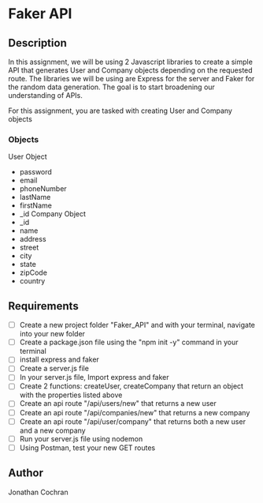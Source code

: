 # Faker API
## Description 
In this assignment, we will be using 2 Javascript libraries to create a simple API that generates User and Company objects depending on the requested route. The libraries we will be using are Express for the server and Faker for the random data generation. The goal is to start broadening our understanding of APIs.

For this assignment, you are tasked with creating User and Company objects
### Objects
User Object
 - password
 - email
 - phoneNumber
 - lastName
 - firstName
 - _id
Company Object
 - _id
 - name
 - address
  - street
  - city
  - state
  - zipCode
  - country 

## Requirements
- [ ] Create a new project folder "Faker_API" and with your terminal, navigate into your new folder
- [ ] Create a package.json file using the "npm init -y" command in your terminal
- [ ] install express and faker
- [ ] Create a server.js file
- [ ] In your server.js file, Import express and faker
- [ ] Create 2 functions: createUser, createCompany that return an object with the properties listed above
- [ ] Create an api route "/api/users/new" that returns a new user
- [ ] Create an api route "/api/companies/new" that returns a new company
- [ ] Create an api route "/api/user/company" that returns both a new user and a new company
- [ ] Run your server.js file using nodemon
- [ ] Using Postman, test your new GET routes

## Author 
Jonathan Cochran